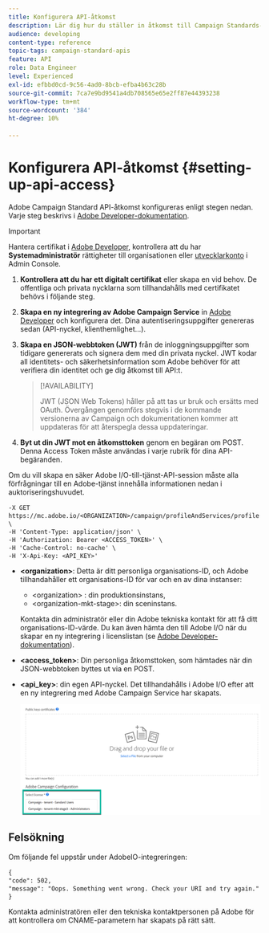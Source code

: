 ```yaml
---
title: Konfigurera API-åtkomst
description: Lär dig hur du ställer in åtkomst till Campaign Standards-API:er.
audience: developing
content-type: reference
topic-tags: campaign-standard-apis
feature: API
role: Data Engineer
level: Experienced
exl-id: efbbd0cd-9c56-4ad0-8bcb-efba4b63c28b
source-git-commit: 7ca7e9bd9541a4db708565e65e2ff87e44393238
workflow-type: tm+mt
source-wordcount: '384'
ht-degree: 10%

---
```


# Konfigurera API-åtkomst {#setting-up-api-access}

Adobe Campaign Standard API-åtkomst konfigureras enligt stegen nedan. Varje steg beskrivs i [Adobe Developer-dokumentation](https://developer.adobe.com/developer-console/docs/guides/#!AdobeDocs/adobeio-auth/master/AuthenticationOverview/ServiceAccountIntegration.md).

>[!IMPORTANT]
>
>Hantera certifikat i [Adobe Developer](https://developer.adobe.com/), kontrollera att du har **Systemadministratör** rättigheter till organisationen eller [utvecklarkonto](https://helpx.adobe.com/enterprise/using/manage-developers.html) i Admin Console.

1. **Kontrollera att du har ett digitalt certifikat** eller skapa en vid behov. De offentliga och privata nycklarna som tillhandahålls med certifikatet behövs i följande steg.
1. **Skapa en ny integrering av Adobe Campaign Service** in [Adobe Developer](https://developer.adobe.com/) och konfigurera det. Dina autentiseringsuppgifter genereras sedan (API-nyckel, klienthemlighet...).
1. **Skapa en JSON-webbtoken (JWT)** från de inloggningsuppgifter som tidigare genererats och signera dem med din privata nyckel. JWT kodar all identitets- och säkerhetsinformation som Adobe behöver för att verifiera din identitet och ge dig åtkomst till API:t.

   >[!AVAILABILITY]
   >
   >JWT (JSON Web Tokens) håller på att tas ur bruk och ersätts med OAuth. Övergången genomförs stegvis i de kommande versionerna av Campaign och dokumentationen kommer att uppdateras för att återspegla dessa uppdateringar.

1. **Byt ut din JWT mot en åtkomsttoken** genom en begäran om POST. Denna Access Token måste användas i varje rubrik för dina API-begäranden.

Om du vill skapa en säker Adobe I/O-till-tjänst-API-session måste alla förfrågningar till en Adobe-tjänst innehålla informationen nedan i auktoriseringshuvudet.

```
-X GET https://mc.adobe.io/<ORGANIZATION>/campaign/profileAndServices/profile \
-H 'Content-Type: application/json' \
-H 'Authorization: Bearer <ACCESS_TOKEN>' \
-H 'Cache-Control: no-cache' \
-H 'X-Api-Key: <API_KEY>'
```

* **&lt;organization>**: Detta är ditt personliga organisations-ID, och Adobe tillhandahåller ett organisations-ID för var och en av dina instanser:

   * &lt;organization> : din produktionsinstans,
   * &lt;organization-mkt-stage>: din sceninstans.

  Kontakta din administratör eller din Adobe tekniska kontakt för att få ditt organisations-ID-värde. Du kan även hämta den till Adobe I/O när du skapar en ny integrering i licenslistan (se <a href="https://developer.adobe.com/developer-console/docs/guides/authentication/">Adobe Developer-dokumentation</a>).

* **&lt;access_token>**: Din personliga åtkomsttoken, som hämtades när din JSON-webbtoken byttes ut via en POST.

* **&lt;api_key>**: din egen API-nyckel. Det tillhandahålls i Adobe I/O efter att en ny integrering med Adobe Campaign Service har skapats.

  ![alt-text](assets/tenant.png)

## Felsökning

Om följande fel uppstår under AdobeIO-integreringen:

```
{ 
"code": 502, 
"message": "Oops. Something went wrong. Check your URI and try again." 
}
```


Kontakta administratören eller den tekniska kontaktpersonen på Adobe för att kontrollera om CNAME-parametern har skapats på rätt sätt.
